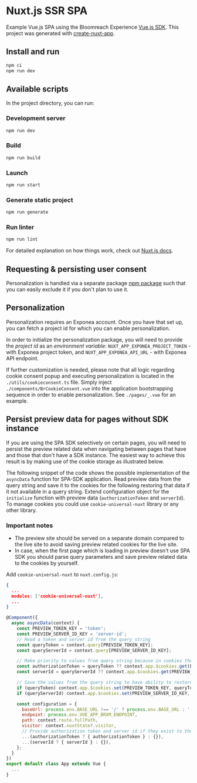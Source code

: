 # Nuxt.js SSR SPA
Example Vue.js SPA using the Bloomreach Experience [Vue.js SDK](https://www.npmjs.com/package/@bloomreach/vue-sdk).  This project was
generated with [create-nuxt-app](https://nuxtjs.org/guide/installation/).

## Install and run
```bash
npm ci
npm run dev
```
## Available scripts
In the project directory, you can run:

### Development server
```bash
npm run dev
```

### Build
```bash
npm run build
```

### Launch
```bash
npm run start
```

### Generate static project
```bash
npm run generate
```

### Run linter
```bash
npm run lint
```

For detailed explanation on how things work, check out [Nuxt.js docs](https://nuxtjs.org).

## Requesting & persisting user consent
Personalization is handled via a separate package [npm package](https://www.npmjs.com/package/@bloomreach/segmentation) such that you can easily exclude it if you don't plan to use it.

## Personalization
Personalization requires an Exponea account. Once you have that set up, you can fetch a project id for which you can enable personalization.

In order to initialize the personalization package, you will need to provide the *project id* as an *environment variable*:
`NUXT_APP_EXPONEA_PROJECT_TOKEN` - with Exponea project token, and `NUXT_APP_EXPONEA_API_URL` - with Exponea API endpoint.

If further customization is needed, please note that all logic regarding cookie consent popup and executing personalization is located in the `./utils/cookieconsent.ts` file.
Simply inject `./components/BrCookieConsent.vue` into the application bootstrapping sequence in order to enable personalization. See `./pages/_.vue` for an example.

## Persist preview data for pages without SDK instance
If you are using the SPA SDK selectively on certain pages, you will need to persist the preview related data when navigating between pages that have and those that don't have a SDK instance. The easiest way to achieve this result is by making use of the cookie storage as illustrated below.

The following snippet of the code shows the possible implementation of the `asyncData` function for SPA-SDK application. Read preview data from the query string and save it to the cookies for the following restoring that data if it not available in a query string. Extend configuration object for the `initialize` function with preview data (`authorizationToken` and `serverId`). To manage cookies you could use `cookie-universal-nuxt` library or any other library.

### Important notes
* The preview site should be served on a separate domain compared to the live site to avoid saving preview related cookies for the live site.
* In case, when the first page which is loading in preview doesn't use SPA SDK you should parse query parameters and save preview related data to the cookies by yourself.


Add `cookie-universal-nuxt` to `nuxt.config.js`:
```json
{
  ...
  modules: ['cookie-universal-nuxt'],
  ...
}
```

```javascript
@Component({
  async asyncData(context) {
    const PREVIEW_TOKEN_KEY = 'token';
    const PREVIEW_SERVER_ID_KEY = 'server-id';
    // Read a token and server id from the query string
    const queryToken = context.query[PREVIEW_TOKEN_KEY];
    const queryServerId = context.query[PREVIEW_SERVER_ID_KEY];

    // Make priority to values from query string because in cookies they might be outdated.
    const authorizationToken = queryToken ?? context.app.$cookies.get(PREVIEW_TOKEN_KEY);
    const serverId = queryServerId ?? context.app.$cookies.get(PREVIEW_SERVER_ID_KEY);

    // Save the values from the query string to have ability to restore them when switch back from legacy page to the SPA-SDK rendered page.
    if (queryToken) context.app.$cookies.set(PREVIEW_TOKEN_KEY, queryToken);
    if (queryServerId) context.app.$cookies.set(PREVIEW_SERVER_ID_KEY, queryServerId);

    const configuration = {
      baseUrl: process.env.BASE_URL !== '/' ? process.env.BASE_URL : '',
      endpoint: process.env.VUE_APP_BRXM_ENDPOINT,
      path: context.route.fullPath,
      visitor: context.nuxtState?.visitor,
      // Provide authorization token and server id if they exist to the SPA-SDK initialization method.
      ...(authorizationToken ? { authorizationToken } : {}),
      ...(serverId ? { serverId } : {}),
    };
  }
})
export default class App extends Vue {
  ...
}
```
